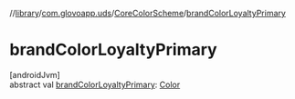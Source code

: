 //[library](../../../index.md)/[com.glovoapp.uds](../index.md)/[CoreColorScheme](index.md)/[brandColorLoyaltyPrimary](brand-color-loyalty-primary.md)

# brandColorLoyaltyPrimary

[androidJvm]\
abstract val [brandColorLoyaltyPrimary](brand-color-loyalty-primary.md): [Color](https://developer.android.com/reference/kotlin/androidx/compose/ui/graphics/Color.html)
